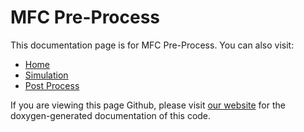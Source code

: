 # MFC Pre-Process

This documentation page is for MFC Pre-Process. You can also visit:
- [Home](../landing/)
- [Simulation](../simulation/)
- [Post Process](../post_process/)

If you are viewing this page Github, please visit [our website](https://mflowcode.github.io/pre_process) for the doxygen-generated documentation of this code.
